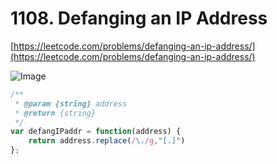 # 1108. Defanging an IP Address

[https://leetcode.com/problems/defanging-an-ip-address/](https://leetcode.com/problems/defanging-an-ip-address/)

![Image](https://i.imgur.com/1DzhqoC.png)

```javascript
/**
 * @param {string} address
 * @return {string}
 */
var defangIPaddr = function(address) {
    return address.replace(/\./g,"[.]")
};
```
